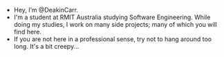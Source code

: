  - Hey, I’m @DeakinCarr.
 - I'm a student at RMIT Australia studying Software Engineering.
While doing my studies, I work on many side projects; many of which you will find here.
 - If you are not here in a professional sense, try not to hang around too long. It's a bit creepy...


<!---
DeakinCarr/DeakinCarr is a ✨ special ✨ repository because its `README.md` (this file) appears on your GitHub profile.
You can click the Preview link to take a look at your changes.
--->
